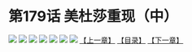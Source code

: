 # 第179话 美杜莎重现（中）
![](https://mhpic.xiaomingtaiji.net/comic/D/斗破苍穹拆分版/179话/1.jpg-zymk.middle.webp)
![](https://mhpic.xiaomingtaiji.net/comic/D/斗破苍穹拆分版/179话/2.jpg-zymk.middle.webp)
![](https://mhpic.xiaomingtaiji.net/comic/D/斗破苍穹拆分版/179话/3.jpg-zymk.middle.webp)
![](https://mhpic.xiaomingtaiji.net/comic/D/斗破苍穹拆分版/179话/4.jpg-zymk.middle.webp)
![](https://mhpic.xiaomingtaiji.net/comic/D/斗破苍穹拆分版/179话/5.jpg-zymk.middle.webp)
![](https://mhpic.xiaomingtaiji.net/comic/D/斗破苍穹拆分版/179话/6.jpg-zymk.middle.webp)
![](https://mhpic.xiaomingtaiji.net/comic/D/斗破苍穹拆分版/179话/7.jpg-zymk.middle.webp)
[【上一章】](./178.md)
[【目录】](./README.md)
[【下一章】](./180.md)
